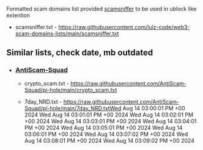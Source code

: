 Formatted scam domains list provided [scamsniffer](https://github.com/scamsniffer/scam-database) to be used in ublock like extention
- scamsniffer.txt - https://raw.githubusercontent.com/lulz-code/web3-scam-domains-lists/main/scamsniffer.txt


## Similar lists, check date, mb outdated
- ### [AntiScam-Squad](https://github.com/AntiScam-Squad/pi-hole)
    - crypto_scam.txt - https://raw.githubusercontent.com/AntiScam-Squad/pi-hole/main/crypto_scam.txt
    
    - 7day_NRD.txt - https://raw.githubusercontent.com/AntiScam-Squad/pi-hole/main/7day_NRD.txtWed Aug 14 03:00:01 PM +00 2024
Wed Aug 14 03:01:01 PM +00 2024
Wed Aug 14 03:02:01 PM +00 2024
Wed Aug 14 03:03:01 PM +00 2024
Wed Aug 14 03:04:01 PM +00 2024
Wed Aug 14 03:05:01 PM +00 2024
Wed Aug 14 03:06:01 PM +00 2024
Wed Aug 14 03:07:02 PM +00 2024
Wed Aug 14 03:08:01 PM +00 2024
Wed Aug 14 03:09:02 PM +00 2024
